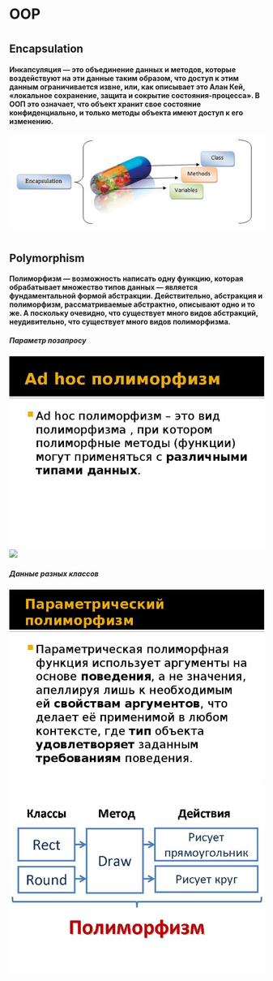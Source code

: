 # OOP
#
## Encapsulation
#### Инкапсуляция — это объединение данных и методов, которые воздействуют на эти данные таким образом, что доступ к этим данным ограничивается извне, или, как описывает это Алан Кей, «локальное сохранение, защита и сокрытие состояния-процесса». В ООП это означает, что объект хранит свое состояние конфиденциально, и только методы объекта имеют доступ к его изменению.
![](./img/img.jpeg)
#
## Polymorphism
#### Полиморфизм — возможность написать одну функцию, которая обрабатывает множество типов данных — является фундаментальной формой абстракции. Действительно, абстракция и полиморфизм, рассматриваемые абстрактно, описывают одно и то же. А поскольку очевидно, что существует много видов абстракций, неудивительно, что существует много видов полиморфизма.
##### Параметр позапросу
![](./img/img2.jpg)
![](./img/img3.jpg)
##### Данные разных классов
![](./img/img1.jpg)
![](./img/img4.jpg)